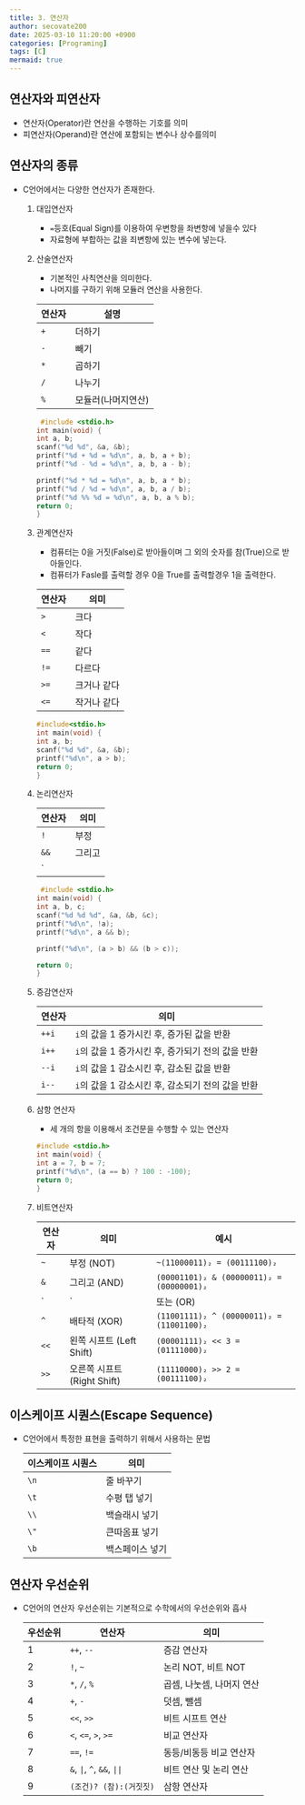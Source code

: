```yaml
---
title: 3. 연산자
author: secovate200
date: 2025-03-10 11:20:00 +0900
categories: [Programing]
tags: [C]
mermaid: true
---
```

## 연산자와 피연산자
- 연산자(Operator)란 연산을 수행하는 기호를 의미
- 피연산자(Operand)란 연산에 포함되는 변수나 상수를의미
## 연산자의 종류
- C언어에서는 다양한 연산자가 존재한다.
    1. 대입연산자
        - `=`등호(Equal Sign)를 이용하여 우변항을 좌변항에 넣을수 있다
        - 자료형에 부합하는 값을 죄변항에 있는 변수에 넣는다.
    2. 산술연산자
        - 기본적인 사칙연산을 의미한다.
        - 나머지를 구하기 위해 모듈러 연산을 사용한다.
        
        |연산자|설명|
        |-----|-----|
        |`+`| 더하기 |
        |`-`| 빼기|
        |`*`| 곱하기|
        |`/`| 나누기|
        |`%`| 모듈러(나머지연산)|

        ```c
         #include <stdio.h>
        int main(void) {
        int a, b;
        scanf("%d %d", &a, &b);
        printf("%d + %d = %d\n", a, b, a + b);
        printf("%d - %d = %d\n", a, b, a - b);
        
        printf("%d * %d = %d\n", a, b, a * b);
        printf("%d / %d = %d\n", a, b, a / b);
        printf("%d %% %d = %d\n", a, b, a % b);
        return 0;
        }
        ```
    3. 관계연산자
        - 컴퓨터는 0을 거짓(False)로 받아들이며 그 외의 숫자를 참(True)으로 받아들인다.
        - 컴퓨터가 Fasle를 출력할 경우 0을 True를 출력할경우 1을 출력한다.
      
        
        
        | 연산자  | 의미         |
        |--------|------------|
        | `>`    | 크다       |
        | `<`    | 작다       |
        | `==`   | 같다       |
        | `!=`   | 다르다     |
        | `>=`   | 크거나 같다 |
        | `<=`   | 작거나 같다 |

        ```c
        #include<stdio.h>
        int main(void) {
        int a, b;
        scanf("%d %d", &a, &b);
        printf("%d\n", a > b);
        return 0;
        }
        ```
    4. 논리연산자

        | 연산자  | 의미   |
        |--------|--------|
        | `!`    | 부정   |
        | `&&`   | 그리고 |
        | `||`   | 또는   |

        ```c
         #include <stdio.h>
        int main(void) {
        int a, b, c;
        scanf("%d %d %d", &a, &b, &c);
        printf("%d\n", !a);
        printf("%d\n", a && b);
        
        printf("%d\n", (a > b) && (b > c));
        
        return 0;
        }
        ```
    5. 증감연산자
    
        | 연산자      | 의미                                          |
        |------------|---------------------------------------------|
        | `++i`      | `i`의 값을 1 증가시킨 후, 증가된 값을 반환 |
        | `i++`      | `i`의 값을 1 증가시킨 후, 증가되기 전의 값을 반환 |
        | `--i`      | `i`의 값을 1 감소시킨 후, 감소된 값을 반환 |
        | `i--`      | `i`의 값을 1 감소시킨 후, 감소되기 전의 값을 반환 |

    6. 삼항 연산자
        - 세 개의 항을 이용해서 조건문을 수행할 수 있는 연산자
        ```c
        #include <stdio.h>
        int main(void) {
        int a = 7, b = 7;
        printf("%d\n", (a == b) ? 100 : -100);
        return 0;
        }
        ```
    7. 비트연산자

        | 연산자  | 의미                          | 예시                                      |
        |--------|-----------------------------|-----------------------------------------|
        | `~`    | 부정 (NOT)                  | `~(11000011)₂ = (00111100)₂`            |
        | `&`    | 그리고 (AND)                | `(00001101)₂ & (00000011)₂ = (00000001)₂` |
        | `|`    | 또는 (OR)                   | `(11001100)₂ | (00110000)₂ = (11111100)₂` |
        | `^`    | 배타적 (XOR)                | `(11001111)₂ ^ (00000011)₂ = (11001100)₂` |
        | `<<`   | 왼쪽 시프트 (Left Shift)     | `(00001111)₂ << 3 = (01111000)₂`        |
        | `>>`   | 오른쪽 시프트 (Right Shift)  | `(11110000)₂ >> 2 = (00111100)₂`        |


## 이스케이프 시퀀스(Escape Sequence)

- C언어에서 특정한 표현을 출력하기 위해서 사용하는 문법

    | 이스케이프 시퀀스 | 의미         |
    |----------------|---------------|
    | `\n`          | 줄 바꾸기      |
    | `\t`          | 수평 탭 넣기   |
    | `\\`          | 백슬래시 넣기  |
    | `\"`          | 큰따옴표 넣기  |
    | `\b`          | 백스페이스 넣기 |

## 연산자 우선순위
- C언어의 연산자 우선순위는 기본적으로 수학에서의 우선순위와 흡사

    | 우선순위 | 연산자                | 의미                        |
    |--------|--------------------|---------------------------|
    | 1      | `++`, `--`         | 증감 연산자               |
    | 2      | `!`, `~`           | 논리 NOT, 비트 NOT        |
    | 3      | `*`, `/`, `%`      | 곱셈, 나눗셈, 나머지 연산 |
    | 4      | `+`, `-`           | 덧셈, 뺄셈                |
    | 5      | `<<`, `>>`         | 비트 시프트 연산          |
    | 6      | `<`, `<=`, `>`, `>=` | 비교 연산자               |
    | 7      | `==`, `!=`         | 동등/비동등 비교 연산자    |
    | 8      | `&`, `\|`, `^`, `&&`, `\|\|` | 비트 연산 및 논리 연산 |
    | 9      | `(조건)? (참):(거짓짓)`              | 삼항 연산자               |
